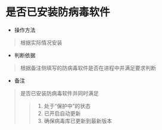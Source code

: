 # 是否已安装防病毒软件
- 操作方法
> 根据实际情况安装


- 判断依据
> 根据备注侧填写的防病毒软件是否在进程中并满足要求判断

- 备注
> 是否已安装防病毒软件并同时满足
>> 1. 处于“保护中”的状态
>> 2. 已开启自动更新
>> 3. 确保病毒库已更新到最新版本